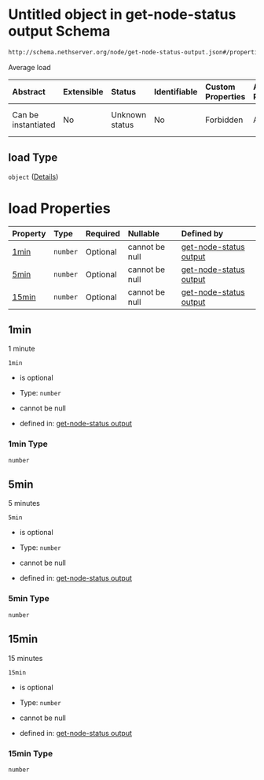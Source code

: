 # Untitled object in get-node-status output Schema

```txt
http://schema.nethserver.org/node/get-node-status-output.json#/properties/load
```

Average load

| Abstract            | Extensible | Status         | Identifiable | Custom Properties | Additional Properties | Access Restrictions | Defined In                                                                               |
| :------------------ | :--------- | :------------- | :----------- | :---------------- | :-------------------- | :------------------ | :--------------------------------------------------------------------------------------- |
| Can be instantiated | No         | Unknown status | No           | Forbidden         | Allowed               | none                | [get-node-status-output.json\*](node/get-node-status-output.json "open original schema") |

## load Type

`object` ([Details](get-node-status-output-properties-load.md))

# load Properties

| Property        | Type     | Required | Nullable       | Defined by                                                                                                                                                                             |
| :-------------- | :------- | :------- | :------------- | :------------------------------------------------------------------------------------------------------------------------------------------------------------------------------------- |
| [1min](#1min)   | `number` | Optional | cannot be null | [get-node-status output](get-node-status-output-properties-load-properties-1min.md "http://schema.nethserver.org/node/get-node-status-output.json#/properties/load/properties/1min")   |
| [5min](#5min)   | `number` | Optional | cannot be null | [get-node-status output](get-node-status-output-properties-load-properties-5min.md "http://schema.nethserver.org/node/get-node-status-output.json#/properties/load/properties/5min")   |
| [15min](#15min) | `number` | Optional | cannot be null | [get-node-status output](get-node-status-output-properties-load-properties-15min.md "http://schema.nethserver.org/node/get-node-status-output.json#/properties/load/properties/15min") |

## 1min

1 minute

`1min`

*   is optional

*   Type: `number`

*   cannot be null

*   defined in: [get-node-status output](get-node-status-output-properties-load-properties-1min.md "http://schema.nethserver.org/node/get-node-status-output.json#/properties/load/properties/1min")

### 1min Type

`number`

## 5min

5 minutes

`5min`

*   is optional

*   Type: `number`

*   cannot be null

*   defined in: [get-node-status output](get-node-status-output-properties-load-properties-5min.md "http://schema.nethserver.org/node/get-node-status-output.json#/properties/load/properties/5min")

### 5min Type

`number`

## 15min

15 minutes

`15min`

*   is optional

*   Type: `number`

*   cannot be null

*   defined in: [get-node-status output](get-node-status-output-properties-load-properties-15min.md "http://schema.nethserver.org/node/get-node-status-output.json#/properties/load/properties/15min")

### 15min Type

`number`
